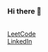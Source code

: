 ### Hi there 👋
<br/>
<a href="https://leetcode.com/FMota335/">LeetCode</a>
<br/>
<a href="https://www.linkedin.com/in/francisco-mota335/">LinkedIn</a>


<!--
**Frank3354/Frank3354** is a ✨ _special_ ✨ repository because its `README.md` (this file) appears on your GitHub profile.

Here are some ideas to get you started:

- 🔭 I’m currently working on ...
- 🌱 I’m currently learning ...
- 👯 I’m looking to collaborate on ...
- 🤔 I’m looking for help with ...
- 💬 Ask me about ...
- 📫 How to reach me: ...
- ⚡ Fun fact: ...
-->
